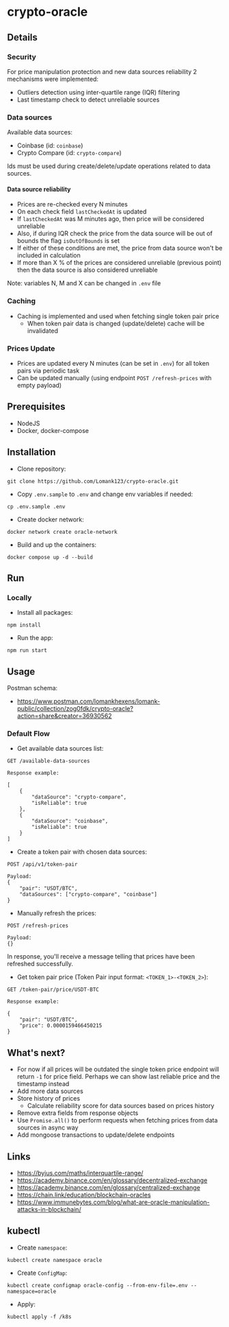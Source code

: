 # crypto-oracle


## Details


### Security

For price manipulation protection and new data sources reliability 2 mechanisms were implemented:
- Outliers detection using inter-quartile range (IQR) filtering
- Last timestamp check to detect unreliable sources


### Data sources

Available data sources:
- Coinbase (id: `coinbase`)
- Crypto Compare (id: `crypto-compare`)

Ids must be used during create/delete/update operations related to data sources.


#### Data source reliability

- Prices are re-checked every N minutes
- On each check field `lastCheckedAt` is updated
- If `lastCheckedAt` was M minutes ago, then price will be considered unreliable
- Also, if during IQR check the price from the data source will be out of bounds the flag `isOutOfBounds` is set
- If either of these conditions are met, the price from data source won't be included in calculation
- If more than X % of the prices are considered unreliable (previous point) then the data source is also considered unreliable

Note: variables N, M and X can be changed in `.env` file


### Caching

- Caching is implemented and used when fetching single token pair price
  - When token pair data is changed (update/delete) cache will be invalidated


### Prices Update

- Prices are updated every N minutes (can be set in `.env`) for all token pairs via periodic task
- Can be updated manually (using endpoint `POST /refresh-prices` with empty payload)


## Prerequisites

- NodeJS
- Docker, docker-compose


## Installation

- Clone repository:

```shell
git clone https://github.com/Lomank123/crypto-oracle.git
```

- Copy `.env.sample` to `.env` and change env variables if needed:

```shell
cp .env.sample .env
```

- Create docker network:

```shell
docker network create oracle-network
```

- Build and up the containers:

```shell
docker compose up -d --build
```


## Run


### Locally

- Install all packages:

```shell
npm install
```

- Run the app:

```shell
npm run start
```


## Usage

Postman schema:

- https://www.postman.com/lomankhexens/lomank-public/collection/zog0fdk/crypto-oracle?action=share&creator=36930562


### Default Flow

- Get available data sources list:

```
GET /available-data-sources

Response example:

[
    {
        "dataSource": "crypto-compare",
        "isReliable": true
    },
    {
        "dataSource": "coinbase",
        "isReliable": true
    }
]
```

- Create a token pair with chosen data sources:

```
POST /api/v1/token-pair

Payload:
{
    "pair": "USDT/BTC",
    "dataSources": ["crypto-compare", "coinbase"]
}
```

- Manually refresh the prices:

```
POST /refresh-prices

Payload: 
{}
```

In response, you'll receive a message telling that prices have been refreshed successfully.

- Get token pair price (Token Pair input format: `<TOKEN_1>-<TOKEN_2>`):

```
GET /token-pair/price/USDT-BTC

Response example:

{
    "pair": "USDT/BTC",
    "price": 0.0000159466450215
} 
```


## What's next?

- For now if all prices will be outdated the single token price endpoint will return `-1` for price field. Perhaps we can show last reliable price and the timestamp instead
- Add more data sources
- Store history of prices
    - Calculate reliability score for data sources based on prices history
- Remove extra fields from response objects
- Use `Promise.all()` to perform requests when fetching prices from data sources in async way
- Add mongoose transactions to update/delete endpoints


## Links

- https://byjus.com/maths/interquartile-range/
- https://academy.binance.com/en/glossary/decentralized-exchange
- https://academy.binance.com/en/glossary/centralized-exchange
- https://chain.link/education/blockchain-oracles
- https://www.immunebytes.com/blog/what-are-oracle-manipulation-attacks-in-blockchain/

## kubectl

- Create `namespace`:

```shell
kubectl create namespace oracle
```

- Create `ConfigMap`:

```shell
kubectl create configmap oracle-config --from-env-file=.env --namespace=oracle
```

- Apply:

```shell
kubectl apply -f /k8s
```
